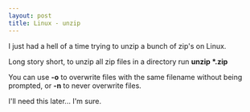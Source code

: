 ```yaml
---
layout: post
title: Linux - unzip
---
```

I just had a hell of a time trying to unzip a bunch of zip's on Linux.

Long story short, to unzip all zip files in a directory run <strong>unzip \*.zip</strong>

You can use <strong>-o</strong> to overwrite files with the same filename without being prompted, or <strong>-n</strong> to never overwrite files.

I'll need this later... I'm sure.
